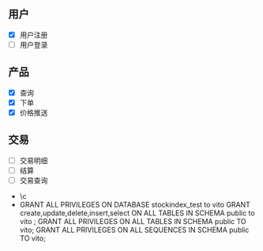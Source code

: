 ## 用户

- [x] 用户注册
- [ ] 用户登录

## 产品

- [x] 查询
- [x] 下单
- [x] 价格推送

## 交易

- [ ] 交易明细
- [ ] 结算
- [ ] 交易查询
- \c <database>
-  GRANT ALL PRIVILEGES ON DATABASE stockindex_test to vito 
GRANT create,update,delete,insert,select ON ALL TABLES IN SCHEMA public to vito ;
 GRANT ALL PRIVILEGES ON ALL TABLES IN SCHEMA public TO vito;
  GRANT ALL PRIVILEGES ON ALL SEQUENCES IN SCHEMA public TO vito;
